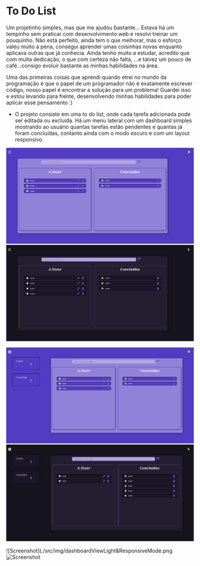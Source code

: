 # To Do List

Um projetinho simples, mas que me ajudou bastante...
Estava há um tempinho sem praticar com desenvolvimento web e resolvi treinar um pouquinho.
Não está perfeito, ainda tem o que melhorar, mas o esforço valeu muito a pena, consegui aprender umas coisinhas novas enquanto aplicava outras que já conhecia. Ainda tenho muito a estudar, acredito que com muita dedicação, o que com certeza não falta, ...e talvez um pouco de café...consigo evoluir bastante as minhas habilidades na área.

Uma das primeiras coisas que aprendi quando etrei no mundo da programação é que o papel de um programador não é exatamente escrever código, nosso papel é encontrar a solução para um problema! Guardei isso e estou levando para frente, desenvolvendo minhas habilidades para poder aplicar esse pensamento :)




* O projeto consiste em uma to do list, onde cada tarefa adicionada pode ser editada ou excluída. Há um menu lateral com um dashboard simples mostrando ao usuário quantas tarefas estão pendentes e quantas já foram concluídas, contanto ainda com o modo escuro e com um layout responsivo.

![Screenshot](./src/img/mainViewLightMode.png) ![Screenshot](./src/img/mainViewDarkMode.png)


![Screenshot](./src/img/dashboardViewLightMode.png) ![Screenshot](./src/img/dashboardViewDarkMode.png)


![Screenshot](./src/img/dashboardViewLight&ResponsiveMode.png ![Screenshot](./src/img/dashboardViewDark&6ResponsiveMode.png)